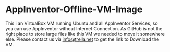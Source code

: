 AppInventor-Offline-VM-Image
============================

This i an VirtualBox VM running Ubuntu and all AppInventor Services, so you can use AppInventor without Internet Connection.
As GitHub is not the right place to store large files like this VM we needed to move it somewhere else. Please contact us via info@trella.net to get the link to Download the VM. 
